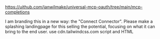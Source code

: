 https://uithub.com/janwilmake/universal-mcp-oauth/tree/main/mcp-completions

I am branding this in a new way: the "Connect Connector". Please make a splashing landingpage for this selling the potential, focusing on what it can bring to the end user. use cdn.tailwindcss.com script and HTML
